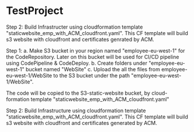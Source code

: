 # TestProject

Step 2:
 Build Infrastructer using cloudformation template "staticwebsite_emp_with_ACM_cloudfront.yaml".
This CF template will build s3 website with cloudfront and certificates genrated by ACM. 


Step 1:
 a. Make S3 bucket in your region named "employee-eu-west-1" for the CodeRepository. Later on this bucket will be used for CI/CD pipeline using CodePipeline & CodeDeploy. 
 b. Create folders under "employee-eu-west-1" bucket named "WebSite"
 c. Upload the all the files from employee-eu-west-1/WebSite to the S3 bucket under the path "employee-eu-west-1/WebSite". 

The code will be copied to the S3-static-website bucket, by cloud-formation template "staticwebsite_emp_with_ACM_cloudfront.yaml"
 
Step 2:
 Build Infrastructure using cloudformation template "staticwebsite_emp_with_ACM_cloudfront.yaml".
This CF template will build s3 website with cloudfront and certificates generated by ACM.
